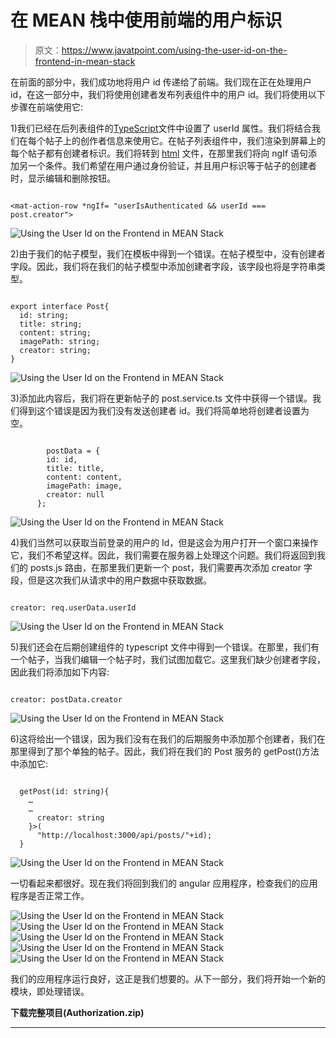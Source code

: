 # 在 MEAN 栈中使用前端的用户标识

> 原文：<https://www.javatpoint.com/using-the-user-id-on-the-frontend-in-mean-stack>

在前面的部分中，我们成功地将用户 id 传递给了前端。我们现在正在处理用户 id，在这一部分中，我们将使用创建者发布列表组件中的用户 id。我们将使用以下步骤在前端使用它:

1)我们已经在后列表组件的[TypeScript](https://www.javatpoint.com/typescript-tutorial)文件中设置了 userId 属性。我们将结合我们在每个帖子上的创作者信息来使用它。在帖子列表组件中，我们渲染到屏幕上的每个帖子都有创建者标识。我们将转到 [html](https://www.javatpoint.com/html-tutorial) 文件，在那里我们将向 ngIf 语句添加另一个条件。我们希望在用户通过身份验证，并且用户标识等于帖子的创建者时，显示编辑和删除按钮。

```

<mat-action-row *ngIf= "userIsAuthenticated && userId === post.creator">

```

![Using the User Id on the Frontend in MEAN Stack](img/a1f23cfe22c67c318855047bdcebbf20.png)

2)由于我们的帖子模型，我们在模板中得到一个错误。在帖子模型中，没有创建者字段。因此，我们将在我们的帖子模型中添加创建者字段，该字段也将是字符串类型。

```

export interface Post{
  id: string;
  title: string;
  content: string;
  imagePath: string;
  creator: string;
}

```

![Using the User Id on the Frontend in MEAN Stack](img/9af65715400d3581f85d949f5a8efebe.png)

3)添加此内容后，我们将在更新帖子的 post.service.ts 文件中获得一个错误。我们得到这个错误是因为我们没有发送创建者 id。我们将简单地将创建者设置为空。

```

        postData = {
        id: id,
        title: title,
        content: content,
        imagePath: image, 
        creator: null
      };

```

![Using the User Id on the Frontend in MEAN Stack](img/4687dd4fa8897e84e2f7d596a8d5f64a.png)

4)我们当然可以获取当前登录的用户的 Id，但是这会为用户打开一个窗口来操作它，我们不希望这样。因此，我们需要在服务器上处理这个问题。我们将返回到我们的 posts.js 路由，在那里我们更新一个 post，我们需要再次添加 creator 字段，但是这次我们从请求中的用户数据中获取数据。

```

creator: req.userData.userId

```

![Using the User Id on the Frontend in MEAN Stack](img/b1a9cff4a888328e359e3c3bc97904b9.png)

5)我们还会在后期创建组件的 typescript 文件中得到一个错误。在那里，我们有一个帖子，当我们编辑一个帖子时，我们试图加载它。这里我们缺少创建者字段，因此我们将添加如下内容:

```

creator: postData.creator

```

![Using the User Id on the Frontend in MEAN Stack](img/55ed5629107b2ca6b05cdd5a5b9662e3.png)

6)这将给出一个错误，因为我们没有在我们的后期服务中添加那个创建者，我们在那里得到了那个单独的帖子。因此，我们将在我们的 Post 服务的 getPost()方法中添加它:

```

  getPost(id: string){
    …
    …
      creator: string
    }>(
      "http://localhost:3000/api/posts/"+id);
  }

```

![Using the User Id on the Frontend in MEAN Stack](img/e44e709f3b6577649bedc45f2aeb9a16.png)

一切看起来都很好。现在我们将回到我们的 angular 应用程序，检查我们的应用程序是否正常工作。

![Using the User Id on the Frontend in MEAN Stack](img/f1d0ace751737da76ecb5afeb31975e3.png)
![Using the User Id on the Frontend in MEAN Stack](img/9cb0debab26c53527f09895ccf87b35c.png)
![Using the User Id on the Frontend in MEAN Stack](img/b4dc42b89b1db73c7cea665e61956036.png)
![Using the User Id on the Frontend in MEAN Stack](img/91eedda476fa4cc2bd4404a30b653f93.png)
![Using the User Id on the Frontend in MEAN Stack](img/9609670ce2dd12c91356905fa14cd367.png)

我们的应用程序运行良好，这正是我们想要的。从下一部分，我们将开始一个新的模块，即处理错误。

**下载完整项目(Authorization.zip)**

* * *